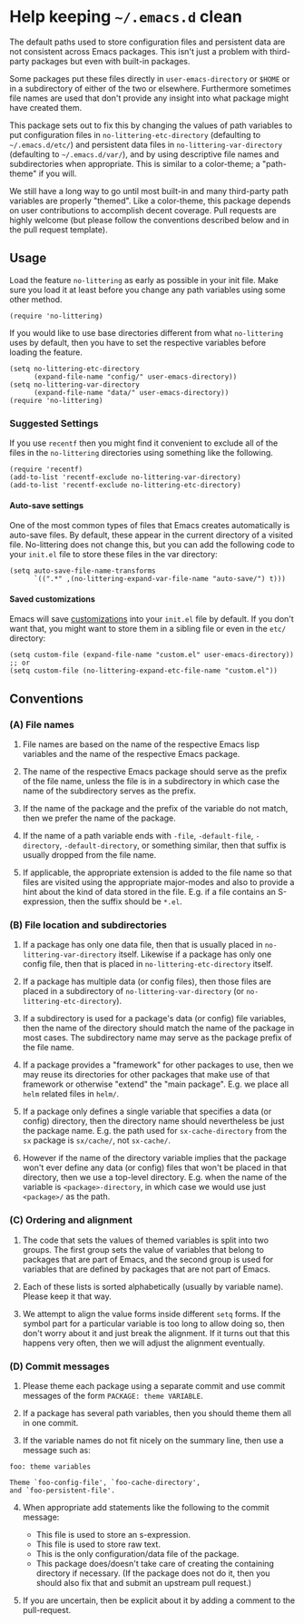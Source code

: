 Help keeping `~/.emacs.d` clean
===============================

The default paths used to store configuration files and persistent
data are not consistent across Emacs packages.  This isn't just a
problem with third-party packages but even with built-in packages.

Some packages put these files directly in `user-emacs-directory`
or `$HOME` or in a subdirectory of either of the two or elsewhere.
Furthermore sometimes file names are used that don't provide any
insight into what package might have created them.

This package sets out to fix this by changing the values of path
variables to put configuration files in `no-littering-etc-directory`
(defaulting to `~/.emacs.d/etc/`) and persistent data files in
`no-littering-var-directory` (defaulting to `~/.emacs.d/var/`), and
by using descriptive file names and subdirectories when appropriate.
This is similar to a color-theme; a "path-theme" if you will.

We still have a long way to go until most built-in and many
third-party path variables are properly "themed".  Like a color-theme,
this package depends on user contributions to accomplish decent
coverage.  Pull requests are highly welcome (but please follow the
conventions described below and in the pull request template).

Usage
-----

Load the feature `no-littering` as early as possible in your init
file.  Make sure you load it at least before you change any path
variables using some other method.

    (require 'no-littering)

If you would like to use base directories different from what
`no-littering` uses by default, then you have to set the respective
variables before loading the feature.

    (setq no-littering-etc-directory
          (expand-file-name "config/" user-emacs-directory))
    (setq no-littering-var-directory
          (expand-file-name "data/" user-emacs-directory))
    (require 'no-littering)

### Suggested Settings

If you use `recentf` then you might find it convenient to exclude all
of the files in the `no-littering` directories using something like
the following.

    (require 'recentf)
    (add-to-list 'recentf-exclude no-littering-var-directory)
    (add-to-list 'recentf-exclude no-littering-etc-directory)

#### Auto-save settings

One of the most common types of files that Emacs creates automatically
is auto-save files.  By default, these appear in the current directory
of a visited file.  No-littering does not change this, but you can add
the following code to your `init.el` file to store these files in the
var directory:

    (setq auto-save-file-name-transforms
          `((".*" ,(no-littering-expand-var-file-name "auto-save/") t)))

#### Saved customizations

Emacs will save [customizations] into your `init.el` file by default.
If you don't want that, you might want to store them in a sibling file
or even in the `etc/` directory:

    (setq custom-file (expand-file-name "custom.el" user-emacs-directory))
	;; or
    (setq custom-file (no-littering-expand-etc-file-name "custom.el"))

Conventions
-----------

### (A) File names

1. File names are based on the name of the respective Emacs lisp
   variables and the name of the respective Emacs package.

2. The name of the respective Emacs package should serve as the
   prefix of the file name, unless the file is in a subdirectory in
   which case the name of the subdirectory serves as the prefix.

3. If the name of the package and the prefix of the variable do not
   match, then we prefer the name of the package.

4. If the name of a path variable ends with `-file`, `-default-file`,
   `-directory`, `-default-directory`, or something similar, then that
   suffix is usually dropped from the file name.

5. If applicable, the appropriate extension is added to the file name
   so that files are visited using the appropriate major-modes and
   also to provide a hint about the kind of data stored in the file.
   E.g.  if a file contains an S-expression, then the suffix should be
   `*.el`.

### (B) File location and subdirectories

1. If a package has only one data file, then that is usually placed in
   `no-littering-var-directory` itself.  Likewise if a package has
   only one config file, then that is placed in
   `no-littering-etc-directory` itself.

2. If a package has multiple data (or config files), then those files
   are placed in a subdirectory of `no-littering-var-directory` (or
   `no-littering-etc-directory`).

3. If a subdirectory is used for a package's data (or config) file
   variables, then the name of the directory should match the name of
   the package in most cases. The subdirectory name may serve as the
   package prefix of the file name.

4. If a package provides a "framework" for other packages to use,
   then we may reuse its directories for other packages that make use
   of that framework or otherwise "extend" the "main package".
   E.g. we place all `helm` related files in `helm/`.

5. If a package only defines a single variable that specifies a data
   (or config) directory, then the directory name should
   nevertheless be just the package name.  E.g. the path used for
   `sx-cache-directory` from the `sx` package is `sx/cache/`, not
   `sx-cache/`.

6. However if the name of the directory variable implies that the
   package won't ever define any data (or config) files that won't be
   placed in that directory, then we use a top-level directory.  E.g.
   when the name of the variable is `<package>-directory`, in which
   case we would use just `<package>/` as the path.

### (C) Ordering and alignment

1. The code that sets the values of themed variables is split into two
   groups.  The first group sets the value of variables that belong to
   packages that are part of Emacs, and the second group is used for
   variables that are defined by packages that are not part of Emacs.

2. Each of these lists is sorted alphabetically (usually by variable
   name).  Please keep it that way.

3. We attempt to align the value forms inside different `setq` forms.
   If the symbol part for a particular variable is too long to allow
   doing so, then don't worry about it and just break the alignment.
   If it turns out that this happens very often, then we will adjust
   the alignment eventually.

### (D) Commit messages

1. Please theme each package using a separate commit and use commit
   messages of the form `PACKAGE: theme VARIABLE`.

2. If a package has several path variables, then you should theme them
   all in one commit.

3. If the variable names do not fit nicely on the summary line, then
   use a message such as:

```
foo: theme variables

Theme `foo-config-file', `foo-cache-directory',
and `foo-persistent-file'.
```

4. When appropriate add statements like the following to the commit
   message:

   - This file is used to store an s-expression.
   - This file is used to store raw text.
   - This is the only configuration/data file of the package.
   - This package does/doesn't take care of creating the containing
     directory if necessary. (If the package does not do it, then you
     should also fix that and submit an upstream pull request.)

5. If you are uncertain, then be explicit about it by adding a comment
   to the pull-request.

[customizations]: https://www.gnu.org/software/emacs/manual/html_node/emacs/Saving-Customizations.html

<!-- Local Variables: -->
<!-- fill-column: 70 -->
<!-- End: -->
